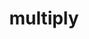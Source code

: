 ---
layout: smileys&emotion
title: multiply
emoji: multiply
permalink: ✖.html
image: assets/img/3moji/multiply.png
---